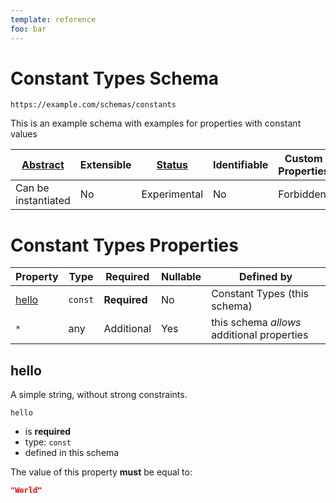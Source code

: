 ```yaml
---
template: reference
foo: bar
---
```


# Constant Types Schema

```
https://example.com/schemas/constants
```

This is an example schema with examples for properties with constant values

| [Abstract](../abstract.md) | Extensible | [Status](../status.md) | Identifiable | Custom Properties | Additional Properties | Defined In |
|----------------------------|------------|------------------------|--------------|-------------------|-----------------------|------------|
| Can be instantiated | No | Experimental | No | Forbidden | Permitted | [constants.schema.json](constants.schema.json) |

# Constant Types Properties

| Property | Type | Required | Nullable | Defined by |
|----------|------|----------|----------|------------|
| [hello](#hello) | `const` | **Required**  | No | Constant Types (this schema) |
| `*` | any | Additional | Yes | this schema *allows* additional properties |

## hello


A simple string, without strong constraints.

`hello`

* is **required**
* type: `const`
* defined in this schema

The value of this property **must** be equal to:

```json
"World"
```




